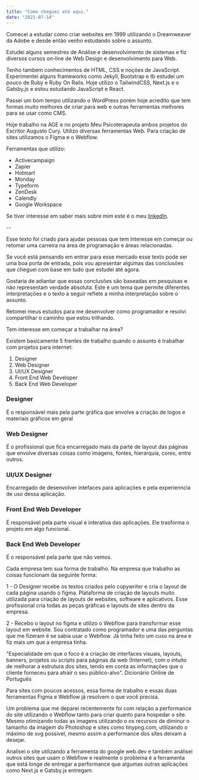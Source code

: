 ```yaml
---
title: "Como cheguei até aqui."
date: "2021-07-14"
---
```


Comecei a estudar como criar websites em 1999 utilizando o Dreamweaver da Adobe e desde então venho estudando sobre o assunto. 

Estudei alguns semestres de Análise e desenvolvimento de sistemas e fiz diversos cursos on-line de Web Design e desenvolvimento para Web.

Tenho também conhecimentos de HTML, CSS e noções de JavaScript. Experimentei alguns frameworks como Jekyll, Bootstrap e tb estudei um pouco de Ruby e Ruby On Rails. Hoje utilizo o TailwindCSS, Next.js e o Gatsby.js e estou estudando JavaScript e React.

Passei um bom tempo utilizando o WordPress porém hoje acredito que tem formas muito melhores de criar para web e outras ferramentas melhores para se usar como CMS. 

Hoje trabalho na AGE e no projeto Meu Psicoterapeuta ambos projetos do Escritor Augusto Cury. Utilizo diversas ferramentas Web. Para criação de sites utilizamos o Figma e o Webflow. 

Ferramentas que utilizo:

- Activecampaign
- Zapier
- Hotmart 
- Monday
- Typeform
- ZenDesk
- Calendly
- Google Workspace

Se tiver interesse em saber mais sobre mim este é o meu [linkedIn](https://www.linkedin.com/in/henrique-elias-silva).

--

Esse texto foi criado para ajudar pessoas que tem interesse em começar ou retomar uma carreira na área de programação e áreas relacionadas.

Se você está pensando em entrar para esse mercado esse texto pode ser uma boa porta de entrada, pois vou apresentar algumas das conclusões que cheguei com base em tudo que estudei até agora. 

Gostaria de adiantar que essas conclusões são baseadas em pesquisas e não representam verdade absoluta. 
Este é um tema que permite diferentes interpretações e o texto a seguir reflete a minha interpretação sobre o assunto.

Retomei meus estudos para me desenvolver como programador e resolvi compartilhar o caminho que estou trilhando.

Tem interesse em começar a trabalhar na área? 

Existem basicamente 5 frentes de trabalho quando o assunto é trabalhar com projetos para internet:

1. Designer
2. Web Designer
3. UI/UX Designer
4. Front End Web Developer 
5. Back End Web Developer

### Designer

É o responsável mais pela parte gráfica que envolve a criação de logos e materiais gráficos em geral

### Web Designer

É o profissional que fica encarregado mais da parte de layout das páginas que envolve diversas coisas como imagens, fontes, hierarquia, cores, entre outros. 

### UI/UX Designer 

Encarregado de desenvolver intefaces para aplicações e pela experienncia de uso dessa aplicação.

### Front End Web Developer

É responsável pela parte visual e interativa das aplicações. Ele trasforma o projeto em algo funcional.

### Back End Web Developer 

É o responsável pela parte que não vemos.

Cada empresa tem sua forma de trabalho. Na empresa que trabalho as coisas funcionam da seguinte forma:

1 - O Designer recebe os textos criados pelo copywriter e cria o layout de cada página usando o figma. Plataforma de criação de layouts muito utilizada para criação de layouts de websites, software e aplicativos. Esse profissional cria todas as peças gráficas e layouts de sites dentro da empresa.

2 - Recebo o layout no figma e utilizo o Webflow para transformar esse layout em website.
Sou contratado como programador e uma das perguntas que me fizeram é se sabia usar o Webflow. Já tinha feito um cuso na área e fiz mais um que a empresa tinha.

"Especialidade em que o foco é a criação de interfaces visuais, layouts, banners, projetos ou scripts para páginas da web (Internet), com o intuito de melhorar a estrutura dos sites, tendo em conta as informações que o cliente forneceu para atrair o seu público-alvo".
Dicionário Online de Português

Para sites com poucos acessos, essa forma de trabalho e essas duas ferramentas Figma e Webflow já resolvem o que você precisa.

Um problema que me deparei recentemente foi com relação a performance do site utilizando o Webflow tanto para criar quanto para hospedar o site. Mesmo otimizando todas as imagens utilizando o os recursos de diminur o tamanho da imagem do Photoshop e sites como tinypng.com, utilizando o máximo de svg possível, mesmo assim a performance dos sites deixam a desejar.

Analisei o site utilizando a ferramenta do google web.dev e também análisei outros sites que usam o Webflow e realmente o problema é a ferramenta que está longe de entregar a performance que algumas outras aplicações como Next.js e Gatsby.js entregam. 






